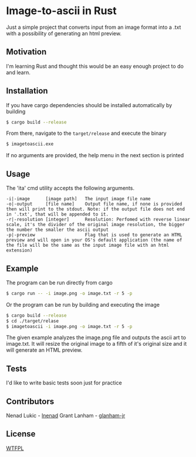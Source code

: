 # Image-to-ascii in Rust

Just a simple project that converts input from an image format into a .txt with a possibility of 
generating an html preview.

## Motivation

I'm learning Rust and thought this would be an easy enough project to do and learn.

## Installation

If you have cargo dependencies should be installed automatically by building

```bash
$ cargo build --release
```

From there, navigate to the `target/release` and execute the binary

```bash
$ imagetoascii.exe
```

If no arguments are provided, the help menu in the next section is printed

## Usage

The 'ita' cmd utility accepts the following arguments. 

```
-i|-image      [image path]   The input image file name
-o|-output     [file name]    Output file name, if none is provided then will print to the stdout. Note: if the output file does not end in '.txt', that will be appended to it.
-r|-resolution [integer]      Resolution: Perfomed with reverse linear scale, it's the divider of the original image resolution, the bigger the number the smaller the ascii output
-p|-preview                   Flag that is used to generate an HTML preview and will open in your OS's default application (the name of the file will be the same as the input image file with an html extension)
```

## Example
The program can be run directly from cargo
```bash
$ cargo run -- -i image.png -o image.txt -r 5 -p  
```

Or the program can be run by building and executing the image
```bash
$ cargo build --release
$ cd ./target/relase
$ imagetoascii -i image.png -o image.txt -r 5 -p  
```

The given example analyzes the image.png file and outputs the ascii art to image.txt. It will resize the original image to a fifth of it's original size and it will generate an HTML preview.

## Tests

I'd like to write basic tests soon just for practice

## Contributors

Nenad Lukic - [lnenad](https://github.com/lnenad)
Grant Lanham - [glanham-jr](https://github.com/glanham-jr)

## License

[WTFPL](http://www.wtfpl.net/)